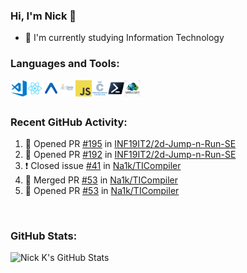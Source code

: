 ### Hi, I'm Nick 👋

- 🔭 I'm currently studying Information Technology
<!---
- 🌱 I’m currently learning to write good Code
- 🥅 Goals for 2021: Updating my App! [Darts Zähler (German)][app]
<br />
-->
### Languages and Tools:

<img align="left" alt="Visual Studio Code" width="26px" src="https://raw.githubusercontent.com/github/explore/80688e429a7d4ef2fca1e82350fe8e3517d3494d/topics/visual-studio-code/visual-studio-code.png" title="Visual Studio Code" />
<img align="left" alt="React Native" width="26px" src="https://raw.githubusercontent.com/github/explore/80688e429a7d4ef2fca1e82350fe8e3517d3494d/topics/react/react.png" title="React Native" />
<img align="left" alt="Expo" width="26px" src="https://raw.githubusercontent.com/Na1k/Na1k/master/icons/Expo.png" title="Expo" />
<img align="left" alt="Java" width="26px" src="https://raw.githubusercontent.com/github/explore/80688e429a7d4ef2fca1e82350fe8e3517d3494d/topics/java/java.png" title="Java" />
<img align="left" alt="JavaScript" width="26px" src="https://raw.githubusercontent.com/github/explore/80688e429a7d4ef2fca1e82350fe8e3517d3494d/topics/javascript/javascript.png" title="JavaScript" />
<img align="left" alt="C" width="26px" src="https://raw.githubusercontent.com/github/explore/80688e429a7d4ef2fca1e82350fe8e3517d3494d/topics/c/c.png" title="C" />
<img align="left" alt="PowerShell" width="26px" src="https://raw.githubusercontent.com/github/explore/80688e429a7d4ef2fca1e82350fe8e3517d3494d/topics/powershell/powershell.png" title="PowerShell" />
<img align="left" alt="VMware" width="26px" src="https://raw.githubusercontent.com/Na1k/Na1k/master/icons/VMware.png" title="VMware" />

<br />
<br />

### Recent GitHub Activity:
<!--START_SECTION:activity-->
1. 💪 Opened PR [#195](https://github.com/INF19IT2/2d-Jump-n-Run-SE/pull/195) in [INF19IT2/2d-Jump-n-Run-SE](https://github.com/INF19IT2/2d-Jump-n-Run-SE)
2. 💪 Opened PR [#192](https://github.com/INF19IT2/2d-Jump-n-Run-SE/pull/192) in [INF19IT2/2d-Jump-n-Run-SE](https://github.com/INF19IT2/2d-Jump-n-Run-SE)
3. ❗️ Closed issue [#41](https://github.com/Na1k/TICompiler/issues/41) in [Na1k/TICompiler](https://github.com/Na1k/TICompiler)
4. 🎉 Merged PR [#53](https://github.com/Na1k/TICompiler/pull/53) in [Na1k/TICompiler](https://github.com/Na1k/TICompiler)
5. 💪 Opened PR [#53](https://github.com/Na1k/TICompiler/pull/53) in [Na1k/TICompiler](https://github.com/Na1k/TICompiler)
<!--END_SECTION:activity-->

<br />

### GitHub Stats:
<img align="left" alt="Nick K's GitHub Stats" src="https://github-readme-stats.na1k.vercel.app/api?username=Na1k&count_private=true&show_icons=true&theme=radical&include_all_commits=true" />

[app]: https://play.google.com/store/apps/details?id=de.significant.darts
